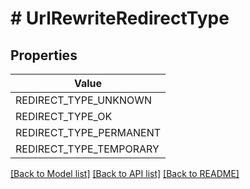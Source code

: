 # # UrlRewriteRedirectType


## Properties 



| Value |
------------ | 
REDIRECT_TYPE_UNKNOWN|&#39;RedirectType_UNKNOWN&#39;
REDIRECT_TYPE_OK|&#39;RedirectType_OK&#39;
REDIRECT_TYPE_PERMANENT|&#39;RedirectType_PERMANENT&#39;
REDIRECT_TYPE_TEMPORARY|&#39;RedirectType_TEMPORARY&#39;

[[Back to Model list]](../../README.md#models) [[Back to API list]](../../README.md#endpoints) [[Back to README]](../../README.md)

